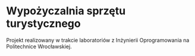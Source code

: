 # Wypożyczalnia sprzętu turystycznego
Projekt realizowany w trakcie laboratoriów z Inżynierii Oprogramowania na Politechnice Wrocławskiej.
